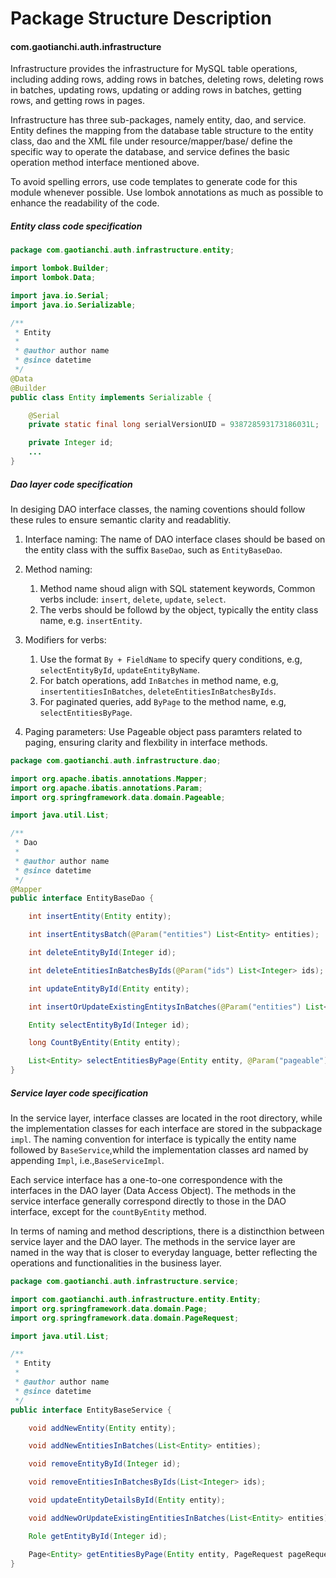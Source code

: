 # Package Structure Description

#### com.gaotianchi.auth.infrastructure

Infrastructure provides the infrastructure for MySQL table operations, including adding rows, adding rows in batches,
deleting rows, deleting rows in batches, updating rows, updating or adding rows in batches, getting rows, and getting
rows in pages.

Infrastructure has three sub-packages, namely entity, dao, and service. Entity defines the mapping from the database
table structure to the entity class, dao and the XML file under resource/mapper/base/ define the specific way to operate
the database, and service defines the basic operation method interface mentioned above.

To avoid spelling errors, use code templates to generate code for this module whenever possible. Use lombok annotations
as much as possible to enhance the readability of the code.

##### Entity class code specification

```java
package com.gaotianchi.auth.infrastructure.entity;

import lombok.Builder;
import lombok.Data;

import java.io.Serial;
import java.io.Serializable;

/**
 * Entity
 *
 * @author author name
 * @since datetime
 */
@Data
@Builder
public class Entity implements Serializable {

    @Serial
    private static final long serialVersionUID = 938728593173186031L;

    private Integer id;
    ...
}
```

##### Dao layer code specification

In desiging DAO interface classes, the naming coventions should follow these rules to ensure semantic clarity and
readablitiy.

1. Interface naming: The name of DAO interface clases should be based on the entity class with the suffix `BaseDao`,
   such as `EntityBaseDao`.
2. Method naming:

    1. Method name shoud align with SQL statement keywords, Common verbs
       include: `insert`, `delete`, `update`, `select`.
    2. The verbs should be followd by the object, typically the entity class name, e.g. `insertEntity`.
3. Modifiers for verbs:

    1. Use the format `By + FieldName` to specify query conditions, e.g, `selectEntityById`, `updateEntityByName`.
    2. For batch operations, add `InBatches` in method name,
       e.g, `insertentitiesInBatches`, `deleteEntitiesInBatchesByIds`.
    3. For paginated queries, add `ByPage` to the method name, e.g, `selectEntitiesByPage`.
4. Paging parameters: Use Pageable object pass paramters related to paging, ensuring clarity and flexbility in interface
   methods.

```java
package com.gaotianchi.auth.infrastructure.dao;

import org.apache.ibatis.annotations.Mapper;
import org.apache.ibatis.annotations.Param;
import org.springframework.data.domain.Pageable;

import java.util.List;

/**
 * Dao
 *
 * @author author name
 * @since datetime
 */
@Mapper
public interface EntityBaseDao {

    int insertEntity(Entity entity);

    int insertEntitysBatch(@Param("entities") List<Entity> entities);

    int deleteEntityById(Integer id);

    int deleteEntitiesInBatchesByIds(@Param("ids") List<Integer> ids);

    int updateEntityById(Entity entity);

    int insertOrUpdateExistingEntitysInBatches(@Param("entities") List<Entity> entities);

    Entity selectEntityById(Integer id);

    long CountByEntity(Entity entity);

    List<Entity> selectEntitiesByPage(Entity entity, @Param("pageable") Pageable pageable);
}
```

##### Service layer code specification

In the service layer, interface classes are located in the root directory, while the implementation classes for each
interface are stored in the subpackage `impl`. The naming convention for interface is typically the entity name followed
by `BaseService`,whild the implementation classes ard named by appending `Impl`, i.e.,`BaseServiceImpl`.

Each service interface has a one-to-one correspondence with the interfaces in the DAO layer (Data Access Object). The
methods in the service interface generally correspond directly to those in the DAO interface, except for
the `countByEntity` method.

In terms of naming and method descriptions, there is a distincthion between service layer and the DAO layer. The methods
in the service layer are named in the way that is closer to everyday language, better reflecting the operations and
functionalities in the business layer.

```java
package com.gaotianchi.auth.infrastructure.service;

import com.gaotianchi.auth.infrastructure.entity.Entity;
import org.springframework.data.domain.Page;
import org.springframework.data.domain.PageRequest;

import java.util.List;

/**
 * Entity
 * 
 * @author author name
 * @since datetime
 */
public interface EntityBaseService {

    void addNewEntity(Entity entity);

    void addNewEntitiesInBatches(List<Entity> entities);

    void removeEntityById(Integer id);

    void removeEntitiesInBatchesByIds(List<Integer> ids);

    void updateEntityDetailsById(Entity entity);

    void addNewOrUpdateExistingEntitiesInBatches(List<Entity> entities);

    Role getEntityById(Integer id);

    Page<Entity> getEntitiesByPage(Entity entity, PageRequest pageRequest);
}

```
